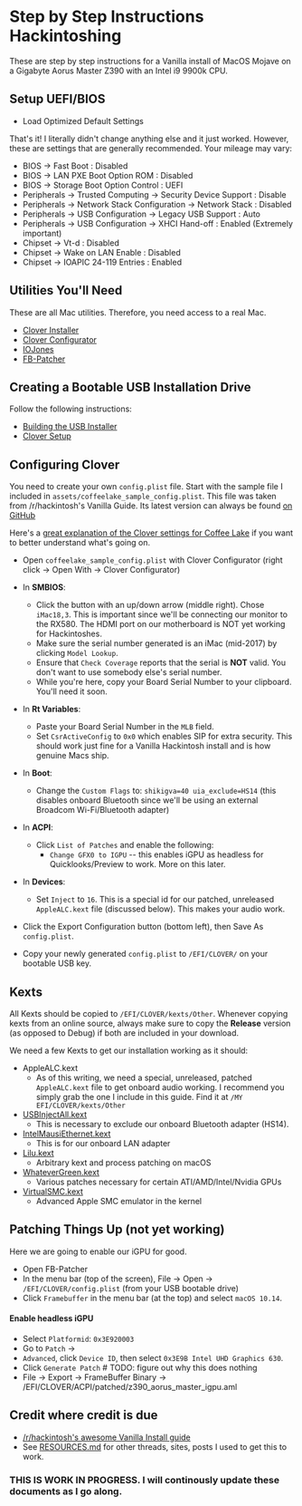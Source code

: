 # Step by Step Instructions Hackintoshing

These are step by step instructions for a Vanilla install of MacOS Mojave on a Gigabyte Aorus Master Z390 with an Intel i9 9900k CPU.


## Setup UEFI/BIOS

* Load Optimized Default Settings

That's it! I literally didn't change anything else and it just worked. However, these are settings that are generally recommended. Your mileage may vary:

* BIOS → Fast Boot : Disabled
* BIOS → LAN PXE Boot Option ROM : Disabled
* BIOS → Storage Boot Option Control : UEFI
* Peripherals → Trusted Computing → Security Device Support : Disable
* Peripherals → Network Stack Configuration → Network Stack : Disabled
* Peripherals → USB Configuration → Legacy USB Support : Auto
* Peripherals → USB Configuration → XHCI Hand-off : Enabled (Extremely important)
* Chipset → Vt-d : Disabled
* Chipset → Wake on LAN Enable : Disabled
* Chipset → IOAPIC 24-119 Entries : Enabled

## Utilities You'll Need

These are all Mac utilities. Therefore, you need access to a real Mac.

* [Clover Installer](https://github.com/Dids/clover-builder/releases)
* [Clover Configurator](https://mackie100projects.altervista.org/download-clover-configurator/)
* [IOJones](https://sourceforge.net/projects/iojones/)
* [FB-Patcher](https://www.insanelymac.com/forum/topic/335018-intel-fb-patcher-v166/)

## Creating a Bootable USB Installation Drive

Follow the following instructions:

* [Building the USB Installer](https://hackintosh.gitbook.io/-r-hackintosh-vanilla-desktop-guide/building-the-usb-installer)
* [Clover Setup](https://hackintosh.gitbook.io/-r-hackintosh-vanilla-desktop-guide/clover-setup)

## Configuring Clover

You need to create your own `config.plist` file. Start with the sample file I included in `assets/coffeelake_sample_config.plist`. This file was taken from /r/hackintosh's Vanilla Guide. Its latest version can always be found [on GitHub](https://github.com/corpnewt/Hackintosh-Guide/blob/master/Configs/CoffeeLake/config.plist)

Here's a [great explanation of the Clover settings for Coffee Lake](https://hackintosh.gitbook.io/-r-hackintosh-vanilla-desktop-guide/config.plist-per-hardware/coffee-lake) if you want to better understand what's going on.

* Open `coffeelake_sample_config.plist` with Clover Configurator (right click → Open With → Clover Configurator)
* In **SMBIOS**:
    - Click the button with an up/down arrow (middle right). Chose `iMac18,3`. This is important since we'll be connecting our monitor to the RX580. The HDMI port on our motherboard is NOT yet working for Hackintoshes.
    - Make sure the serial number generated is an iMac (mid-2017) by clicking `Model Lookup`. 
    - Ensure that `Check Coverage` reports that the serial is **NOT** valid. You don't want to use somebody else's serial number.
    - While you're here, copy your Board Serial Number to your clipboard. You'll need it soon.
* In **Rt Variables**:
    - Paste your Board Serial Number in the `MLB` field.
    - Set `CsrActiveConfig` to `0x0` which enables SIP for extra security. This should work just fine for a Vanilla Hackintosh install and is how genuine Macs ship.
* In **Boot**:
    - Change the `Custom Flags` to: `shikigva=40 uia_exclude=HS14` (this disables onboard Bluetooth since we'll be using an external Broadcom Wi-Fi/Bluetooth adapter)
* In **ACPI**:
    - Click `List of Patches` and enable the following:
        + `Change GFX0 to IGPU` -- this enables iGPU as headless for Quicklooks/Preview to work. More on this later. 
* In **Devices**:
    - Set `Inject` to `16`. This is a special id for our patched, unreleased `AppleALC.kext` file (discussed below). This makes your audio work.

* Click the Export Configuration button (bottom left), then Save As `config.plist`.
* Copy your newly generated `config.plist` to `/EFI/CLOVER/` on your bootable USB key.

## Kexts

All Kexts should be copied to `/EFI/CLOVER/kexts/Other`. Whenever copying kexts from an online source, always make sure to copy the **Release** version (as opposed to Debug) if both are included in your download.

We need a few Kexts to get our installation working as it should:

* AppleALC.kext
    - As of this writing, we need a special, unreleased, patched `AppleALC.kext` file to get onboard audio working. I recommend you simply grab the one I include in this guide. Find it at `/MY EFI/CLOVER/kexts/Other`
* [USBInjectAll.kext](https://bitbucket.org/RehabMan/os-x-usb-inject-all/downloads/)
    - This is necessary to exclude our onboard Bluetooth adapter (HS14).
*  [IntelMausiEthernet.kext](https://bitbucket.org/RehabMan/os-x-intel-network/downloads/)
    -  This is for our onboard LAN adapter
*  [Lilu.kext](https://github.com/acidanthera/Lilu/releases)
    -  Arbitrary kext and process patching on macOS
*  [WhateverGreen.kext](https://github.com/acidanthera/WhateverGreen/releases)
    -  Various patches necessary for certain ATI/AMD/Intel/Nvidia GPUs
*  [VirtualSMC.kext](https://github.com/acidanthera/VirtualSMC/releases)
    - Advanced Apple SMC emulator in the kernel



## Patching Things Up (not yet working)

Here we are going to enable our iGPU for good.

* Open FB-Patcher
* In the menu bar (top of the screen), File → Open → `/EFI/CLOVER/config.plist` (from your USB bootable drive)
* Click `Framebuffer` in the menu bar (at the top) and select `macOS 10.14`.

#### Enable headless iGPU

* Select `Platformid`: `0x3E920003`
* Go to `Patch` →
*  `Advanced`, click `Device ID`, then select `0x3E9B Intel UHD Graphics 630`.
*  Click `Generate Patch` # TODO: figure out why this does nothing
* File → Export → FrameBuffer Binary → /EFI/CLOVER/ACPI/patched/z390_aorus_master_igpu.aml







## Credit where credit is due

* [/r/hackintosh's awesome Vanilla Install guide](https://hackintosh.gitbook.io/-r-hackintosh-vanilla-desktop-guide/)
* See [RESOURCES.md](RESOURCES.md) for other threads, sites, posts I used to get this to work.

### THIS IS WORK IN PROGRESS. I will continously update these documents as I go along.